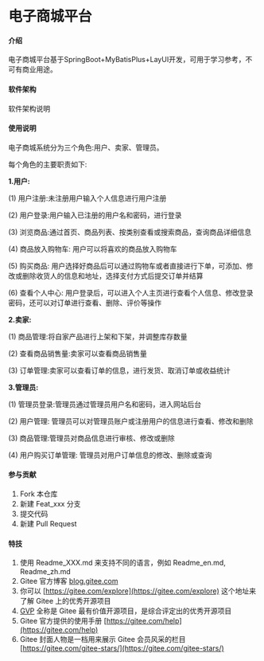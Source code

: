 # 电子商城平台

#### 介绍
电子商城平台基于SpringBoot+MyBatisPlus+LayUI开发，可用于学习参考，不可有商业用途。

#### 软件架构
软件架构说明


#### 使用说明

电子商城系统分为三个角色:用户、卖家、管理员。

每个角色的主要职责如下:

 **1.用户:** 

(1) 用户注册:未注册用户输入个人信息进行用户注册

(2) 用户登录:用户输入已注册的用户名和密码，进行登录

(3) 浏览商品:通过首页、商品列表、按类别查看或搜索商品，查询商品详细信息

(4) 商品放入购物车: 用户可以将喜欢的商品放入购物车

(5) 购买商品: 用户选择好商品后可以通过购物车或者直接进行下单，可添加、修改或删除收货人的信息和地址，选择支付方式后提交订单并结算

(6) 查看个人中心: 用户登录后，可以进入个人主页进行查看个人信息、修改登录密码，还可以对订单进行查看、删除、评价等操作

 **2.卖家:** 

(1) 商品管理:将自家产品进行上架和下架，并调整库存数量

(2) 查看商品销售量:卖家可以查看商品销售量

(3) 订单管理:卖家可以查看订单的信息，进行发货、取消订单或收益统计

 **3.管理员:** 

(1) 管理员登录:管理员通过管理员用户名和密码，进入网站后台

(2) 用户管理: 管理员可以对管理员账户或注册用户的信息进行查看、修改和删除

(3) 商品管理:管理员对商品信息进行审核、修改或删除

(4) 用户购买订单管理: 管理员对用户订单信息的修改、删除或查询


#### 参与贡献

1.  Fork 本仓库
2.  新建 Feat_xxx 分支
3.  提交代码
4.  新建 Pull Request


#### 特技

1.  使用 Readme\_XXX.md 来支持不同的语言，例如 Readme\_en.md, Readme\_zh.md
2.  Gitee 官方博客 [blog.gitee.com](https://blog.gitee.com)
3.  你可以 [https://gitee.com/explore](https://gitee.com/explore) 这个地址来了解 Gitee 上的优秀开源项目
4.  [GVP](https://gitee.com/gvp) 全称是 Gitee 最有价值开源项目，是综合评定出的优秀开源项目
5.  Gitee 官方提供的使用手册 [https://gitee.com/help](https://gitee.com/help)
6.  Gitee 封面人物是一档用来展示 Gitee 会员风采的栏目 [https://gitee.com/gitee-stars/](https://gitee.com/gitee-stars/)
